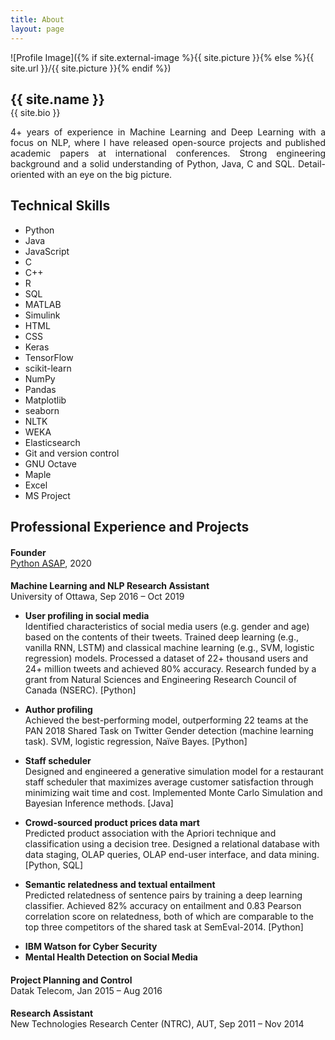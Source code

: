 ```yaml
---
title: About
layout: page
---
```


![Profile Image]({% if site.external-image %}{{ site.picture }}{% else %}{{ site.url }}/{{ site.picture }}{% endif %})
<h2 style="margin-bottom: 0">{{ site.name }}</h2>
<p style="margin-top: 0">{{ site.bio }}</p>

<p align="justify">4+ years of experience in Machine Learning and Deep Learning with a focus on NLP, where I have released open-source projects and published academic papers at international conferences. Strong engineering background and a solid understanding of Python, Java, C and SQL. Detail-oriented with an eye on the big picture.</p>

<h2>Technical Skills</h2>
<ul class="skill-list">
	<li>Python</li>
	<li>Java</li>
	<li>JavaScript</li>
	<li>C</li>
	<li>C++</li>
	<li>R</li>
	<li>SQL</li>
	<li>MATLAB</li>
	<li>Simulink</li>
	<li>HTML</li>
	<li>CSS</li>
	<li>Keras</li>
	<li>TensorFlow</li>
	<li>scikit-learn</li>
	<li>NumPy</li>
	<li>Pandas</li>
	<li>Matplotlib</li>
	<li>seaborn</li>
	<li>NLTK</li>
	<li>WEKA</li>
	<li>Elasticsearch</li>
	<li>Git and version control</li>
	<li>GNU Octave</li>
	<li>Maple</li>
	<li>Excel</li>
	<li>MS Project</li>
</ul>

<h2>Professional Experience and Projects</h2>

<h4 style="margin-bottom: 0">Founder</h4>
<p style="margin-top: 0"><a href="https://pythonasap.com">Python ASAP</a>, 2020</p>

<h4 style="margin-bottom: 0">Machine Learning and NLP Research Assistant</h4>
<p style="margin-top: 0">University of Ottawa, Sep 2016 – Oct 2019</p>
<ul>
	<li><strong>User profiling in social media</strong>
		<p style="margin-top: 0">Identified characteristics of social media users (e.g. gender and age) based on the contents of their tweets. Trained deep learning (e.g., vanilla RNN, LSTM) and classical machine learning (e.g., SVM, logistic regression) models. Processed a dataset of 22+ thousand users and 24+ million tweets and achieved 80% accuracy. Research funded by a grant from Natural Sciences and Engineering Research Council of Canada (NSERC). [Python]</p>
	</li>
	<li><strong>Author profiling</strong>
		<p style="margin-top: 0">Achieved the best-performing model, outperforming 22 teams at the PAN 2018 Shared Task on Twitter Gender detection (machine learning task). SVM, logistic regression, Naïve Bayes. [Python]</p>
	</li>
	<li><strong>Staff scheduler</strong>
		<p style="margin-top: 0">Designed and engineered a generative simulation model for a restaurant staff scheduler that maximizes average customer satisfaction through minimizing wait time and cost. Implemented Monte Carlo Simulation and Bayesian Inference methods. [Java]</p>
	</li>
	<li><strong>Crowd-sourced product prices data mart</strong>
		<p style="margin-top: 0">Predicted product association with the Apriori technique and classification using a decision tree. Designed a relational database with data staging, OLAP queries, OLAP end-user interface, and data mining. [Python, SQL]</p>
	</li>
	<li><strong>Semantic relatedness and textual entailment</strong>
		<p style="margin-top: 0">Predicted relatedness of sentence pairs by training a deep learning classifier. Achieved 82% accuracy on entailment and 0.83 Pearson correlation score on relatedness, both of which are comparable to the top three competitors of the shared task at SemEval-2014. [Python]</p>
	</li>
	<li><strong>IBM Watson for Cyber Security</strong></li>
	<li><strong>Mental Health Detection on Social Media</strong></li>
</ul>

<h4 style="margin-bottom: 0">Project Planning and Control</h4>
<p style="margin-top: 0">Datak Telecom, Jan 2015 – Aug 2016</p>

<h4 style="margin-bottom: 0">Research Assistant</h4>
<p style="margin-top: 0">New Technologies Research Center (NTRC), AUT, Sep 2011 – Nov 2014</p>

